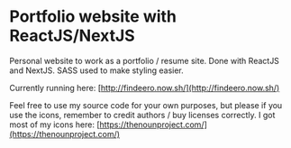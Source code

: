 # Portfolio website with ReactJS/NextJS

Personal website to work as a portfolio / resume site. Done with ReactJS and NextJS. SASS used to make styling easier.

Currently running here: [http://findeero.now.sh/](http://findeero.now.sh/)

Feel free to use my source code for your own purposes, but please if you use the icons, remember to credit authors / buy licenses correctly. I got most of my icons here: [https://thenounproject.com/](https://thenounproject.com/)
